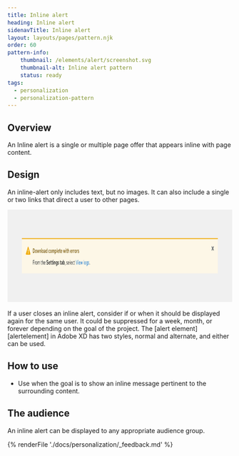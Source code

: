```yaml
---
title: Inline alert
heading: Inline alert
sidenavTitle: Inline alert
layout: layouts/pages/pattern.njk
order: 60
pattern-info:
    thumbnail: /elements/alert/screenshot.svg
    thumbnail-alt: Inline alert pattern
    status: ready  
tags:
  - personalization
  - personalization-pattern
---
```



## Overview

An Inline alert is a single or multiple page offer that appears inline with
page content.

## Design

An inline-alert only includes text, but no images. It can also include a
single or two links that direct a user to other pages.

<uxdot-example variant="full">
<img alt="Alert"
    src="/assets/optimization/alert.svg"
    width="1000"
    height="207">
</uxdot-example>

If a user closes an inline alert, consider if or when it should be
displayed again for the same user. It could be suppressed for a week,
month, or forever depending on the goal of the project. The [alert
element][alertelement] in Adobe XD has two styles, normal and
alternate, and either can be used.

## How to use

-   Use when the goal is to show an inline message pertinent to the
    surrounding content.

## The audience

An inline alert can be displayed to any appropriate audience group.



{% renderFile './docs/personalization/_feedback.md' %}